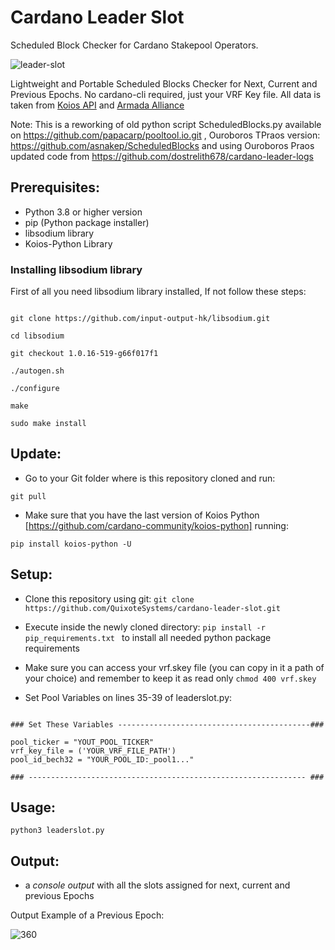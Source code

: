 # Cardano Leader Slot
Scheduled Block Checker for Cardano Stakepool Operators. 

![leader-slot](https://user-images.githubusercontent.com/82296005/196404189-f0b41e84-2996-4772-ab0e-d1ab80935a5c.png)


Lightweight and Portable Scheduled Blocks Checker for Next, Current and Previous Epochs.
No cardano-cli required, just your VRF Key file. All data is taken from [Koios API](https://www.koios.rest/) and [Armada Alliance](https://armada-alliance.com/)

Note: This is a reworking of old python script ScheduledBlocks.py 
available on https://github.com/papacarp/pooltool.io.git , Ouroboros TPraos version: https://github.com/asnakep/ScheduledBlocks and using Ouroboros Praos updated code from https://github.com/dostrelith678/cardano-leader-logs


## Prerequisites:
- Python 3.8 or higher version
- pip (Python package installer)
- libsodium library
- Koios-Python Library

### Installing libsodium library
First of all you need libsodium library installed, If not follow these steps:


```shell 

git clone https://github.com/input-output-hk/libsodium.git

cd libsodium

git checkout 1.0.16-519-g66f017f1

./autogen.sh

./configure

make

sudo make install

```

## Update:

- Go to your Git folder where is this repository cloned and run:
```
git pull
```

- Make sure that you have the last version of Koios Python [https://github.com/cardano-community/koios-python] running:
```
pip install koios-python -U
```

## Setup:

- Clone this repository using git: 
``` git clone https://github.com/QuixoteSystems/cardano-leader-slot.git ```

- Execute inside the newly cloned directory: 
```pip install -r pip_requirements.txt ```  to install all needed python package requirements

- Make sure you can access your vrf.skey file (you can copy in it a path of your choice) and remember to keep it as read only ``` chmod 400 vrf.skey ```

- Set Pool Variables on lines 35-39 of leaderslot.py:

~~~

### Set These Variables -------------------------------------------###

pool_ticker = "YOUT_POOL_TICKER"
vrf_key_file = ('YOUR_VRF_FILE_PATH')
pool_id_bech32 = "YOUR_POOL_ID:_pool1..."

### -------------------------------------------------------------- ###
~~~


## Usage:

``` python3 leaderslot.py ```


## Output: 
- a *console output* with all the slots assigned for next, current and previous Epochs

Output Example of a Previous Epoch:

![360](https://user-images.githubusercontent.com/82296005/196671094-733b586b-b3f8-4487-89ac-1745d41495a6.png)

